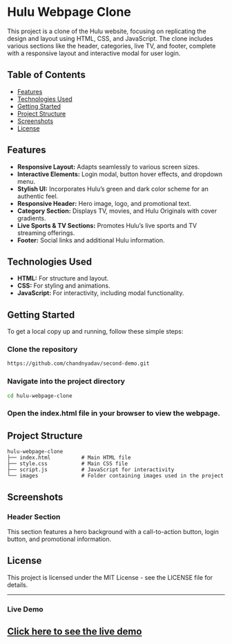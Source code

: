 
# Hulu Webpage Clone

This project is a clone of the Hulu website, focusing on replicating the design and layout using HTML, CSS, and JavaScript. The clone includes various sections like the header, categories, live TV, and footer, complete with a responsive layout and interactive modal for user login.

## Table of Contents
- [Features](#features)
- [Technologies Used](#technologies-used)
- [Getting Started](#getting-started)
- [Project Structure](#project-structure)
- [Screenshots](#screenshots)
- [License](#license)

## Features
- **Responsive Layout:** Adapts seamlessly to various screen sizes.
- **Interactive Elements:** Login modal, button hover effects, and dropdown menu.
- **Stylish UI:** Incorporates Hulu’s green and dark color scheme for an authentic feel.
- **Responsive Header:** Hero image, logo, and promotional text.
- **Category Section:** Displays TV, movies, and Hulu Originals with cover gradients.
- **Live Sports & TV Sections:** Promotes Hulu’s live sports and TV streaming offerings.
- **Footer:** Social links and additional Hulu information.

## Technologies Used
- **HTML:** For structure and layout.
- **CSS:** For styling and animations.
- **JavaScript:** For interactivity, including modal functionality.

## Getting Started
To get a local copy up and running, follow these simple steps:

### Clone the repository
```bash
https://github.com/chandnyadav/second-demo.git
```

### Navigate into the project directory
```bash
cd hulu-webpage-clone
```

### Open the index.html file in your browser to view the webpage.
          
## Project Structure
```plaintext
hulu-webpage-clone
├── index.html          # Main HTML file
├── style.css           # Main CSS file
├── script.js           # JavaScript for interactivity
└── images              # Folder containing images used in the project
```

## Screenshots

### Header Section
This section features a hero background with a call-to-action button, login button, and promotional information.

## License
This project is licensed under the MIT License - see the LICENSE file for details.

---
### Live Demo 

## [Click here to see the live demo](https://codepen.io/solygambas/full/rNmmqBy)



